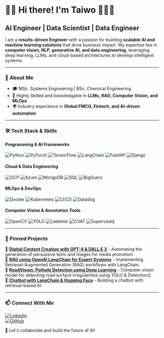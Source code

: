 # 👋🏾 Hi there! I'm Taiwo 👨🏾‍💻

## AI Engineer | Data Scientist | Data Engineer

I am a **results-driven Engineer** with a passion for building **scalable AI and machine learning solutions** that drive business impact. My expertise lies in **computer vision, NLP, generative AI, and data engineering**, leveraging deep learning, LLMs, and cloud-based architectures to develop intelligent systems.

---

### 🔬 **About Me**
- 🎓 MSc. Systems Engineering | BSc. Chemical Engineering
- 🧠 Highly Skilled and kwnoledgable in **LLMs, RAG, Computer Vision, and MLOps**
- 🌍 Industry experience in **Global FMCG, Fintech, and AI-driven automation**

---

### 🛠 **Tech Stack & Skills**
#### **Programming & AI Frameworks**
![Python](https://img.shields.io/badge/-Python-3776AB?style=for-the-badge&logo=python&logoColor=white)
![PyTorch](https://img.shields.io/badge/-PyTorch-EE4C2C?style=for-the-badge&logo=pytorch&logoColor=white)
![TensorFlow](https://img.shields.io/badge/-TensorFlow-FF6F00?style=for-the-badge&logo=tensorflow&logoColor=white)
![LangChain](https://img.shields.io/badge/-LangChain-blue?style=for-the-badge)
![FastAPI](https://img.shields.io/badge/-FastAPI-009688?style=for-the-badge&logo=fastapi&logoColor=white)
![Django](https://img.shields.io/badge/-Django-092E20?style=for-the-badge&logo=django&logoColor=white)

#### **Cloud & Data Engineering**
![GCP](https://img.shields.io/badge/-Google_Cloud-4285F4?style=for-the-badge&logo=googlecloud&logoColor=white)
![Azure](https://img.shields.io/badge/-Azure-0078D4?style=for-the-badge&logo=microsoftazure&logoColor=white)
![MongoDB](https://img.shields.io/badge/-MongoDB-4EA94B?style=for-the-badge&logo=mongodb&logoColor=white)
![SQL](https://img.shields.io/badge/-SQL-4479A1?style=for-the-badge&logo=postgresql&logoColor=white)
![BigQuery](https://img.shields.io/badge/-BigQuery-4285F4?style=for-the-badge&logo=googlecloud&logoColor=white)

#### **MLOps & DevOps**
![Docker](https://img.shields.io/badge/-Docker-2496ED?style=for-the-badge&logo=docker&logoColor=white)
![Kubernetes](https://img.shields.io/badge/-Kubernetes-326CE5?style=for-the-badge&logo=kubernetes&logoColor=white)
![CI/CD](https://img.shields.io/badge/-CI/CD-green?style=for-the-badge)
![Datadog](https://img.shields.io/badge/-Datadog-632CA6?style=for-the-badge&logo=datadog&logoColor=white)

#### **Computer Vision & Annotation Tools**
![OpenCV](https://img.shields.io/badge/-OpenCV-5C3EE8?style=for-the-badge&logo=opencv&logoColor=white)
![YOLO](https://img.shields.io/badge/-YOLO-red?style=for-the-badge)
![Labelme](https://img.shields.io/badge/-LabelMe-blue?style=for-the-badge)
![CVAT](https://img.shields.io/badge/-CVAT-orange?style=for-the-badge)
![Supervisely](https://img.shields.io/badge/-Supervisely-yellow?style=for-the-badge)

---

### 📌 **Pinned Projects**
📌 **[Digital Content Creation with GPT-4 & DALL·E 3](https://github.com/udhtaz/digital-content-creation-using-gpt4-and-dalle3)** - Automating the generation of persuasive texts and images for media promotion.  
📌 **[RAG using OpenAI LangChain for Expert Systems](https://github.com/udhtaz/RAG-using-openai-langchain-for-expert-system)** - Implementing Retrieval-Augmented Generation (RAG) workflows with LangChain.  
📌 **[RoadVision: Pothole Detection using Deep Learning](https://github.com/udhtaz/roadvision)** - Computer vision model for detecting road surface irregularities using YOLO & Detectron2.  
📌 **[Chatbot with LangChain & Hugging Face](https://github.com/udhtaz/chatbot-with-langchain-huggingface)** - Building a chatbot with retrieval-based AI.

---

### 📫 **Connect With Me**
[![LinkedIn](https://img.shields.io/badge/LinkedIn-Connect-blue?style=for-the-badge&logo=linkedin)](https://www.linkedin.com/in/adelakin/)  
[![GitHub](https://img.shields.io/badge/GitHub-Follow-black?style=for-the-badge&logo=github)](https://github.com/udhtaz)

🚀 Let's collaborate and build the future of AI!
